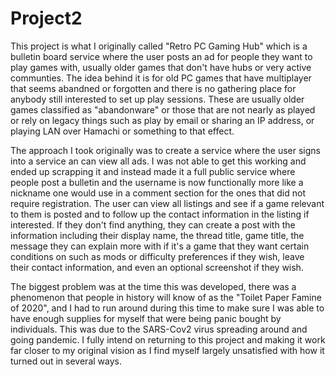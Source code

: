 # Project2

This project is what I originally called "Retro PC Gaming Hub" which is a 
bulletin board service where the user posts an ad for people they want to play 
games with, usually older games that don't have hubs or very active communties. 
The idea behind it is for old PC games that have multiplayer that seems abandned 
or forgotten and there is no gathering place for anybody still interested 
to set up play sessions. These are usually older games classified as "abandonware" 
or those that are not nearly as played or rely on legacy things such as play by email 
or sharing an IP address, or playing LAN over Hamachi or something to that effect. 

The approach I took originally was to create a service where the user signs into 
a service an can view all ads. I was not able to get this working and ended up scrapping it 
and instead made it a full public service where people post a bulletin and the username 
is now functionally more like a nickname one would use in a comment section for the ones 
that did not require registration. The user can view all listings and see if a game relevant 
to them is posted and to follow up the contact information in the listing if interested. 
If they don't find anything, they can create a post with the information including their display name, 
the thread title, game title, the message they can explain more with if it's a game that they want certain 
conditions on such as mods or difficulty preferences if they wish, leave their contact information, and 
even an optional screenshot if they wish. 

The biggest problem was at the time this was developed, there was a phenomenon that people in history 
will know of as the "Toilet Paper Famine of 2020", and I had to run around during this time to make 
sure I was able to have enough supplies for myself that were being panic bought by individuals. This was 
due to the SARS-Cov2 virus spreading around and going pandemic. I fully intend on returning to this project and 
making it work far closer to my original vision as I find myself largely unsatisfied with how it turned out in several 
ways. 
